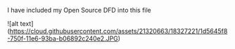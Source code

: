 I have included my Open Source DFD into this file


![alt text] (https://cloud.githubusercontent.com/assets/21320663/18327221/1d5645f8-750f-11e6-93ba-b06892c240e2.JPG)

